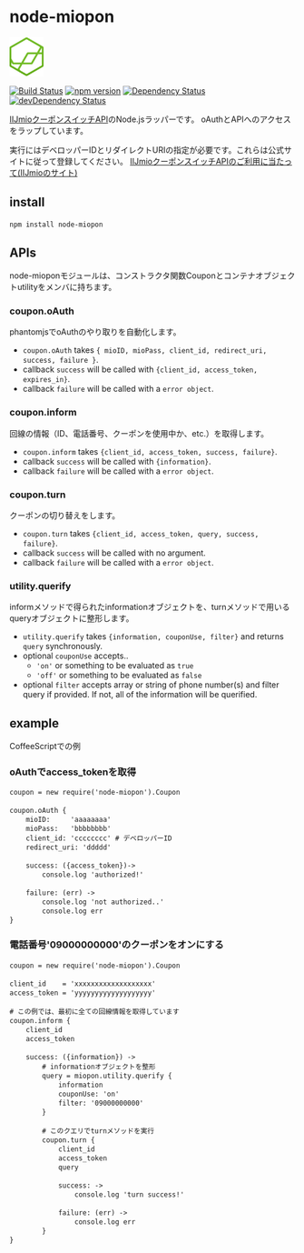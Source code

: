 # node-miopon

[<img src="icon/icon.png" width="60" alt="アイコン">](https://www.npmjs.com/package/node-miopon
)

[![Build Status](https://travis-ci.org/KamataRyo/node-miopon.svg?branch=master)](https://travis-ci.org/KamataRyo/node-miopon)
[![npm version](https://badge.fury.io/js/node-miopon.svg)](https://badge.fury.io/js/node-miopon)
[![Dependency Status](https://david-dm.org/kamataryo/node-miopon.svg)](https://david-dm.org/kamataryo/node-miopon)
[![devDependency Status](https://david-dm.org/kamataryo/node-miopon/dev-status.svg)](https://david-dm.org/kamataryo/node-miopon#info=devDependencies)

[IIJmioクーポンスイッチAPI](https://www.iijmio.jp/hdd/coupon/mioponapi.jsp)のNode.jsラッパーです。
oAuthとAPIへのアクセスをラップしています。

実行にはデベロッパーIDとリダイレクトURIの指定が必要です。これらは公式サイトに従って登録してください。
[IIJmioクーポンスイッチAPIのご利用に当たって(IIJmioのサイト)](https://www.iijmio.jp/hdd/coupon/mioponapi.jsp#goriyou)


## install
`npm install node-miopon`

## APIs
node-mioponモジュールは、コンストラクタ関数Couponとコンテナオブジェクトutilityをメンバに持ちます。

### coupon.oAuth
phantomjsでoAuthのやり取りを自動化します。
- `coupon.oAuth` takes `{ mioID, mioPass, client_id, redirect_uri, success, failure }`.
- callback `success` will be called with `{client_id, access_token, expires_in}`.
- callback `failure`  will be called with a `error object`.

### coupon.inform
回線の情報（ID、電話番号、クーポンを使用中か、etc.）を取得します。
- `coupon.inform` takes `{client_id, access_token, success, failure}`.
- callback `success` will be called with `{information}`.
- callback `failure`  will be called with a `error object`.

### coupon.turn
クーポンの切り替えをします。
- `coupon.turn` takes `{client_id, access_token, query, success, failure}`.
- callback `success` will be called with no argument.
- callback `failure`  will be called with a `error object`.

### utility.querify
informメソッドで得られたinformationオブジェクトを、turnメソッドで用いるqueryオブジェクトに整形します。
- `utility.querify` takes `{information, couponUse, filter}` and returns `query` synchronously.
- optional `couponUse` accepts..
    + `'on'` or something to be evaluated as `true`
    + `'off'` or something to be evaluated as `false`
- optional `filter` accepts array or string of phone number(s) and filter query if provided. If not, all of the information will be querified.


## example
CoffeeScriptでの例

### oAuthでaccess_tokenを取得
    coupon = new require('node-miopon').Coupon

    coupon.oAuth {
        mioID:     'aaaaaaaa'
        mioPass:   'bbbbbbbb'
        client_id: 'cccccccc' # デベロッパーID
        redirect_uri: 'ddddd'

        success: ({access_token})->
            console.log 'authorized!'

        failure: (err) ->
            console.log 'not authorized..'
            console.log err
    }


### 電話番号'09000000000'のクーポンをオンにする
    coupon = new require('node-miopon').Coupon

    client_id    = 'xxxxxxxxxxxxxxxxxxx'
    access_token = 'yyyyyyyyyyyyyyyyyyy'

    # この例では、最初に全ての回線情報を取得しています
    coupon.inform {
        client_id
        access_token

        success: ({information}) ->
            # informationオブジェクトを整形
            query = miopon.utility.querify {
                information
                couponUse: 'on'
                filter: '09000000000'
            }

            # このクエリでturnメソッドを実行
            coupon.turn {
                client_id
                access_token
                query

                success: ->
                    console.log 'turn success!'

                failure: (err) ->
                    console.log err
            }
    }
